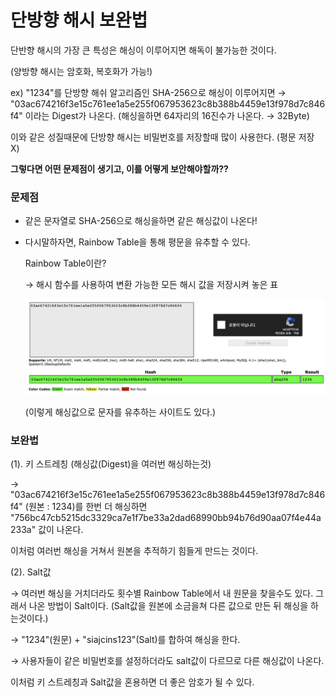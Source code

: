 # 단방향 해시 보완법

단반향 해시의 가장 큰 특성은 해싱이 이루어지면 해독이 불가능한 것이다.

(양방향 해시는 암호화, 복호화가 가능!)

ex) "1234"를 단방향 해쉬 알고리즘인 SHA-256으로 해싱이 이루어지면 → "03ac674216f3e15c761ee1a5e255f067953623c8b388b4459e13f978d7c846f4" 이라는 Digest가 나온다. (해싱을하면 64자리의 16진수가 나온다. → 32Byte)

이와 같은 성질때문에 단방향 해시는 비밀번호를 저장할때 많이 사용한다. (평문 저장 X)

**그렇다면 어떤 문제점이 생기고, 이를 어떻게 보안해야할까??**

### 문제점

- 같은 문자열로 SHA-256으로 해싱을하면 같은 해싱값이 나온다!
- 다시말하자면, Rainbow Table을 통해 평문을 유추할 수 있다.

    Rainbow Table이란?

    → 해시 함수를 사용하여 변환 가능한 모든 해시 값을 저장시켜 놓은 표

    ![./img/RainbowTable.png](./img/RainbowTable.png)

    (이렇게 해싱값으로 문자를 유추하는 사이트도 있다.)

### 보완법

(1). 키 스트레칭 (해싱값(Digest)을 여러번 해싱하는것)

→ "03ac674216f3e15c761ee1a5e255f067953623c8b388b4459e13f978d7c846f4" (원본 : 1234)를 한번 더 해싱하면 "756bc47cb5215dc3329ca7e1f7be33a2dad68990bb94b76d90aa07f4e44a233a" 값이 나온다.

이처럼 여러번 해싱을 거쳐서 원본을 추적하기 힘들게 만드는 것이다.

(2). Salt값

→ 여러번 해싱을 거치더라도 횟수별 Rainbow Table에서 내 원문을 찾을수도 있다. 그래서 나온 방법이 Salt이다. (Salt값을 원본에 소금을쳐 다른 값으로 만든 뒤 해싱을 하는것이다.)

→ "1234"(원문) + "siajcins123"(Salt)를 합하여 해싱을 한다.

→ 사용자들이 같은 비밀번호를 설정하더라도 salt값이 다르므로 다른 해싱값이 나온다.

이처럼 키 스트레칭과 Salt값을 혼용하면 더 좋은 암호가 될 수 있다.